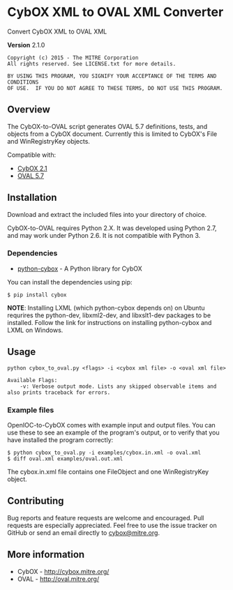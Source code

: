CybOX XML to OVAL XML Converter
===============================

Convert CybOX XML to OVAL XML

**Version** 2.1.0

    Copyright (c) 2015 - The MITRE Corporation
    All rights reserved. See LICENSE.txt for more details.

    BY USING THIS PROGRAM, YOU SIGNIFY YOUR ACCEPTANCE OF THE TERMS AND CONDITIONS
    OF USE.  IF YOU DO NOT AGREE TO THESE TERMS, DO NOT USE THIS PROGRAM.

Overview
--------
The CybOX-to-OVAL script generates OVAL 5.7 definitions, tests, and objects
from a CybOX document. Currently this is limited to CybOX's File and WinRegistryKey 
objects.

Compatible with:
* [CybOX 2.1](http://cybox.mitre.org/language/version2.1/)
* [OVAL 5.7](https://oval.mitre.org/archive/version5.7/index.html)

Installation
------------

Download and extract the included files into your directory of choice. 

CybOX-to-OVAL requires Python 2.X. It was developed using Python 2.7, and may work 
under Python 2.6. It is not compatible with Python 3.

### Dependencies 

* [python-cybox](https://pypi.python.org/pypi/cybox) - A Python library for CybOX

You can install the dependencies using pip:

    $ pip install cybox

**NOTE**: Installing LXML (which python-cybox depends on) on Ubuntu requrires the
python-dev, libxml2-dev, and libxslt1-dev packages to be installed. 
Follow the link for instructions on installing python-cybox and LXML on Windows.


Usage
-----

    python cybox_to_oval.py <flags> -i <cybox xml file> -o <oval xml file>
    
    Available Flags:
        -v: Verbose output mode. Lists any skipped observable items and also prints traceback for errors.
        
### Example files

OpenIOC-to-CybOX comes with example input and output files. You can use these to see an example
of the program's output, or to verify that you have installed the program correctly:    
        
    $ python cybox_to_oval.py -i examples/cybox.in.xml -o oval.xml
    $ diff oval.xml examples/oval.out.xml
    
The cybox.in.xml file contains one FileObject and one WinRegistryKey object.

Contributing
------------

Bug reports and feature requests are welcome and encouraged. Pull requests are especially appreciated. 
Feel free to use the issue tracker on GitHub or send an email directly to <cybox@mitre.org>.

More information
----------------

* CybOX - http://cybox.mitre.org/
* OVAL - http://oval.mitre.org/
